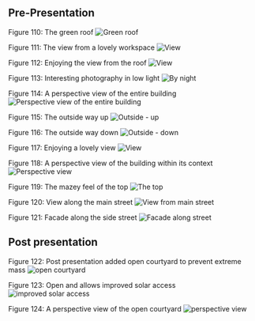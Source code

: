## Pre-Presentation
Figure 110: The green roof
![Green roof](..\img\renders\Image1_000.png)

Figure 111: The view from a lovely workspace
![View](..\img\renders\Image2.png)

Figure 112: Enjoying the view from the roof
![View](..\img\renders\Image3_000.png)

Figure 113: Interesting photography in low light
![By night](..\img\renders\Image4_000.png)

Figure 114: A perspective view of the entire building
![Perspective view of the entire building](..\img\renders\Image5.png)

Figure 115: The outside way up
![Outside - up](..\img\renders\Image6_000.png)

Figure 116: The outside way down
![Outside - down](..\img\renders\Image7_000.png)

Figure 117: Enjoying a lovely view
![View](..\img\renders\Image8_000.png)

Figure 118: A perspective view of the building within its context
![Perspective view](..\img\renders\Image9.png)

Figure 119: The mazey feel of the top
![The top](..\img\renders\Image10_000.png)

Figure 120: View along the main street
![View from main street](..\img\renders\Image11.png)

Figure 121: Facade along the side street
![Facade along street](..\img\renders\Image12.png)


## Post presentation
Figure 122: Post presentation added open courtyard to prevent extreme mass
![open courtyard](..\img\renders\Image18.png)

Figure 123: Open and allows improved solar access
![improved solar access](..\img\renders\Image19.png)

Figure 124: A perspective view of the open courtyard
![perspective view](..\img\renders\Image20.png)